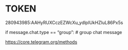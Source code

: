 # TOKEN
280943985:AAHyRUXCczEZWcXu_ydlpIUkHZIuL86Px5s

if message.chat.type == “group”:
	# group chat message

https://core.telegram.org/methods